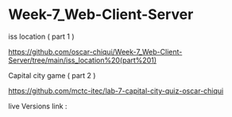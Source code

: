 # Week-7_Web-Client-Server

iss location ( part 1 )

https://github.com/oscar-chiqui/Week-7_Web-Client-Server/tree/main/iss_location%20(part%201)


Capital city game ( part 2 ) 

https://github.com/mctc-itec/lab-7-capital-city-quiz-oscar-chiqui

live Versions link : 
